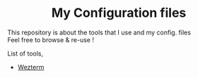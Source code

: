 <h1 align="center"> My Configuration files</h1>

This repository is about the tools that I use and my config. files</br>
Feel free to browse & re-use !

List of tools,
- [Wezterm](https://wezfurlong.org/wezterm/index.html)
